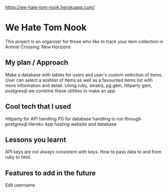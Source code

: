 https://we-hate-tom-nook.herokuapp.com/

# We Hate Tom Nook

This project is an organiser for those who like to track your item collection in Animal Crossing: New Horizons

## My plan / Approach

Make a database with tables for users and user's custom selection of items.
User can select a wishlist of items as well as a favourited items list with more information and detail.
Using ruby, sinatra, pg gem, httparty gem, postgresql we combine these utilities to make an app

## Cool tech that I used

Httparty for API handling
PG for database handling to run through postgresql
Heroku App hosting website and database

## Lessons you learnt

API keys are not always consistent with keys.
How to pass data to and from ruby to html.

## Features to add in the future

Edit username
